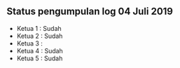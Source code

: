 Status pengumpulan log 04 Juli 2019
---
* Ketua 1 : Sudah
* Ketua 2 : Sudah
* Ketua 3 : 
* Ketua 4 : Sudah
* Ketua 5 : Sudah
